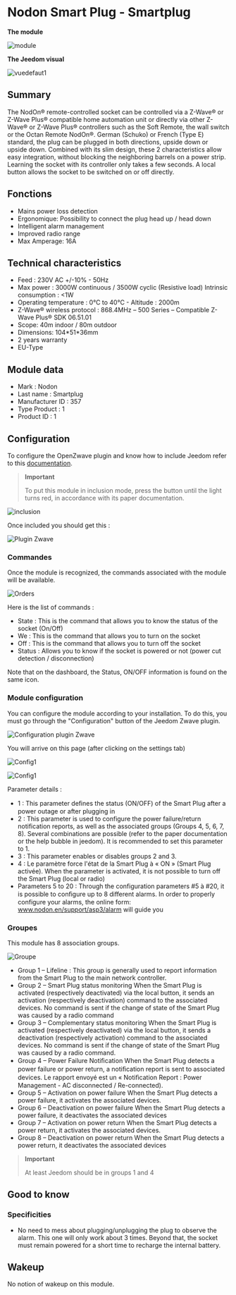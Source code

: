 # Nodon Smart Plug - Smartplug

**The module**

![module](images/nodon.smartplug/module.jpg)

**The Jeedom visual**

![vuedefaut1](images/nodon.smartplug/vuedefaut1.jpg)

## Summary

The NodOn® remote-controlled socket can be controlled via a Z-Wave® or Z-Wave Plus® compatible home automation unit or directly via other Z-Wave® or Z-Wave Plus® controllers such as the Soft Remote, the wall switch or the Octan Remote NodOn®. German (Schuko) or French (Type E) standard, the plug can be plugged in both directions, upside down or upside down. Combined with its slim design, these 2 characteristics allow easy integration, without blocking the neighboring barrels on a power strip. Learning the socket with its controller only takes a few seconds. A local button allows the socket to be switched on or off directly.

## Fonctions

-   Mains power loss detection
-   Ergonomique: Possibility to connect the plug head up / head down
-   Intelligent alarm management
-   Improved radio range
-   Max Amperage: 16A

## Technical characteristics

-   Feed : 230V AC +/-10% - 50Hz
-   Max power : 3000W continuous / 3500W cyclic (Resistive load) Intrinsic consumption : &lt;1W
-   Operating temperature : 0°C to 40°C - Altitude : 2000m
-   Z-Wave® wireless protocol : 868.4MHz – 500 Series – Compatible Z-Wave Plus® SDK 06.51.01
-   Scope: 40m indoor / 80m outdoor
-   Dimensions: 104\*51\*36mm
-   2 years warranty
-   EU-Type

## Module data

-   Mark : Nodon
-   Last name : Smartplug
-   Manufacturer ID : 357
-   Type Product : 1
-   Product ID : 1

## Configuration

To configure the OpenZwave plugin and know how to include Jeedom refer to this [documentation](https://doc.jeedom.com/en_US/plugins/automation%20protocol/openzwave/).

> **Important**
>
> To put this module in inclusion mode, press the button until the light turns red, in accordance with its paper documentation.

![inclusion](images/nodon.smartplug/inclusion.jpg)

Once included you should get this :

![Plugin Zwave](images/nodon.smartplug/information.jpg)

### Commandes

Once the module is recognized, the commands associated with the module will be available.

![Orders](images/nodon.smartplug/commandes.jpg)

Here is the list of commands :

-   State : This is the command that allows you to know the status of the socket (On/Off)
-   We : This is the command that allows you to turn on the socket
-   Off : This is the command that allows you to turn off the socket
-   Status : Allows you to know if the socket is powered or not (power cut detection / disconnection)

Note that on the dashboard, the Status, ON/OFF information is found on the same icon.

### Module configuration

You can configure the module according to your installation. To do this, you must go through the "Configuration" button of the Jeedom Zwave plugin.

![Configuration plugin Zwave](images/plugin/bouton_configuration.jpg)

You will arrive on this page (after clicking on the settings tab)

![Config1](images/nodon.smartplug/config1.jpg)

![Config1](images/nodon.smartplug/config2.jpg)

Parameter details :

-   1 : This parameter deﬁnes the status (ON/OFF) of the Smart Plug after a power outage or after plugging in
-   2 : This parameter is used to configure the power failure/return notification reports, as well as the associated groups (Groups 4, 5, 6, 7, 8). Several combinations are possible (refer to the paper documentation or the help bubble in jeedom). It is recommended to set this parameter to 1.
-   3 : This parameter enables or disables groups 2 and 3.
-   4 : Le paramètre force l'état de la Smart Plug à « ON » (Smart Plug activée). When the parameter is activated, it is not possible to turn off the Smart Plug (local or radio)
-   Parameters 5 to 20 : Through the configuration parameters \#5 à \#20, it is possible to conﬁgure up to 8 different alarms. In order to properly configure your alarms, the online form: www.nodon.en/support/asp3/alarm will guide you

### Groupes

This module has 8 association groups.

![Groupe](images/nodon.smartplug/groupe.jpg)

-   Group 1 – Lifeline : This group is generally used to report information from the Smart Plug to the main network controller.
-   Group 2 – Smart Plug status monitoring When the Smart Plug is activated (respectively deactivated) via the local button, it sends an activation (respectively deactivation) command to the associated devices. No command is sent if the change of state of the Smart Plug was caused by a radio command
-   Group 3 – Complementary status monitoring When the Smart Plug is activated (respectively deactivated) via the local button, it sends a deactivation (respectively activation) command to the associated devices. No command is sent if the change of state of the Smart Plug was caused by a radio command.
-   Group 4 – Power Failure Notiﬁcation When the Smart Plug detects a power failure or power return, a notiﬁcation report is sent to associated devices. Le rapport envoyé est un « Notiﬁcation Report : Power Management - AC disconnected / Re-connected).
-   Group 5 – Activation on power failure When the Smart Plug detects a power failure, it activates the associated devices.
-   Group 6 – Deactivation on power failure When the Smart Plug detects a power failure, it deactivates the associated devices
-   Group 7 – Activation on power return When the Smart Plug detects a power return, it activates the associated devices.
-   Group 8 – Deactivation on power return When the Smart Plug detects a power return, it deactivates the associated devices

> **Important**
>
> At least Jeedom should be in groups 1 and 4

## Good to know

### Specificities

-   No need to mess about plugging/unplugging the plug to observe the alarm. This one will only work about 3 times. Beyond that, the socket must remain powered for a short time to recharge the internal battery.

## Wakeup

No notion of wakeup on this module.
